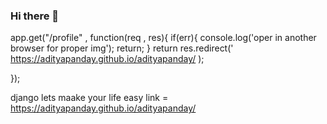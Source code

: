 ### Hi there 👋


app.get("/profile" , function(req , res){
    if(err){
        console.log('oper in another browser for proper img');
        return;
    }
 return    res.redirect('  https://adityapanday.github.io/adityapanday/ );
    
});




django lets maake your life easy 
  link =  https://adityapanday.github.io/adityapanday/         
